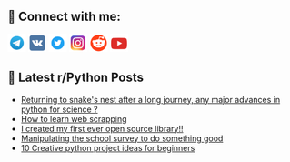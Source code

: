 ## 🔎 Connect with me:
[<img src="https://github.com/bullbesh/bullbesh/blob/main/images/Telegram.png" width="32" height="32" />](https://t.me/bullbesh)
[<img src="https://github.com/bullbesh/bullbesh/blob/main/images/VK.png" width="32" height="32" />](https://vk.com/bullbesh)
[<img src="https://github.com/bullbesh/bullbesh/blob/main/images/Twitter.png" width="32" height="32" />](https://twitter.com/bullbesh1)
[<img src="https://github.com/bullbesh/bullbesh/blob/main/images/Instagram.png" width="32" height="32" />](https://www.instagram.com/bullbesh)
[<img src="https://github.com/bullbesh/bullbesh/blob/main/images/Reddit.png" width="32" height="32" />](https://www.reddit.com/user/bullbesh)
[<img src="https://github.com/bullbesh/bullbesh/blob/main/images/YouTube.png" width="32" height="32" />](https://www.youtube.com/channel/UCtfjRs6uzgq5mfm8S06WTcg)

## 📕 Latest r/Python Posts
<!-- BLOG-POST-LIST:START -->
- [Returning to snake&#39;s nest after a long journey, any major advances in python for science ?](https://www.reddit.com/r/Python/comments/10k6dcf/returning_to_snakes_nest_after_a_long_journey_any/)
- [How to learn web scrapping](https://www.reddit.com/r/Python/comments/10k6bqz/how_to_learn_web_scrapping/)
- [I created my first ever open source library!!](https://www.reddit.com/r/Python/comments/10k63si/i_created_my_first_ever_open_source_library/)
- [Manipulating the school survey to do something good](https://www.reddit.com/r/Python/comments/10k6326/manipulating_the_school_survey_to_do_something/)
- [10 Creative python project ideas for beginners](https://www.reddit.com/r/Python/comments/10k5tuj/10_creative_python_project_ideas_for_beginners/)
<!-- BLOG-POST-LIST:END -->
